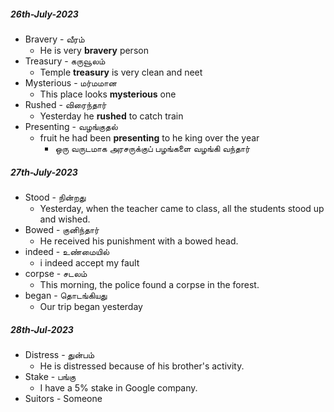 
##### 26th-July-2023
* Bravery - வீரம்
	* He is very **bravery** person
* Treasury - கருவூலம்
	* Temple **treasury** is very clean and neet
* Mysterious - மர்மமான
	* This place looks **mysterious** one
* Rushed - விரைந்தார்
	* Yesterday he **rushed** to catch train
* Presenting - வழங்குதல்
	* fruit he had been **presenting** to he king over the year
		* ஒரு வருடமாக அரசருக்குப் பழங்களை வழங்கி வந்தார்

##### 27th-July-2023
* Stood - நின்றது
	* Yesterday, when the teacher came to class, all the students stood up and wished.
* Bowed - குனிந்தார்
	* He received his punishment with a bowed head.
* indeed - உண்மையில்
	* i indeed accept my fault
* corpse - சடலம்
	* This morning, the police found a corpse in the forest.
* began - தொடங்கியது
	* Our trip began yesterday

##### 28th-Jul-2023
* Distress - துன்பம்
	* He is distressed because of his brother's activity.
* Stake - பங்கு
	* I have a 5% stake in Google company.
* Suitors - Someone